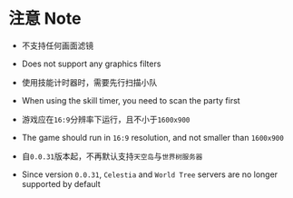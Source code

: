 # 注意 Note

- 不支持任何画面滤镜
- Does not support any graphics filters

- 使用技能计时器时，需要先行扫描小队
- When using the skill timer, you need to scan the party first

- 游戏应在`16:9`分辨率下运行，且不小于`1600x900`
- The game should run in `16:9` resolution, and not smaller than `1600x900`

- 自`0.0.31`版本起，不再默认支持`天空岛`与`世界树服务器`
- Since version `0.0.31`, `Celestia` and `World Tree` servers are no longer supported by default
